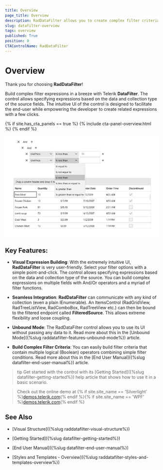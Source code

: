 ```yaml
---
title: Overview
page_title: Overview
description: RadDataFilter allows you to create complex filter criteria within unlimited number of filter conditions combined by logical operators.
slug: datafilter-overview
tags: overview
published: True
position: 0
CTAControlName: RadDataFilter
---
```


# Overview

Thank you for choosing __RadDataFilter__!        

Build complex filter expressions in a breeze with Telerik __DataFilter__. The control allows specifying expressions based on the data and collection type of the source fields. The intuitive UI of the control is designed to facilitate the end-user while empowering the developer to create related expressions with a few clicks.

{% if site.has_cta_panels == true %}
{% include cta-panel-overview.html %}
{% endif %}
        
![{{ site.framework_name }} RadDataFilter Overview](images/datafilter_overview.jpg)

## Key Features:        

* __Visual Expression Building__: With the extremely intuitive UI, __RadDataFilter__ is very user-friendly. Select your filter options with a simple point-and-click. The control allows specifying expressions based on the data and collection type of the source. You can build complex expressions on multiple fields with And/Or operators and a myriad of filter functions.

* __Seamless Integration__: __RadDataFilter__ can communicate with any kind of collection (even a plain IEnumerable). An ItemsControl (RadGridView, RadTreeListView, RadComboBox, RadTreeView etc.) can then be bound to the filtered endpoint called __FilteredSource__. This allows extreme flexibility and loose coupling.

* __Unbound Mode__: The RadDataFilter control allows you to use its UI without passing any data to it. Read more about this in the [Unbound Mode]({%slug raddatafilter-features-unbound-mode%}) article.

* __Build Complex Filter Criteria__: You can easily build filter criteria that contain multiple logical (Boolean) operators combining simple filter conditions. Read more about this in the [End User Manual]({%slug datafilter-end-user-manual%}) article.

>tip Get started with the control with its [Getting Started]({%slug datafilter-getting-started%}) help article that shows how to use it in a basic scenario.

> Check out the online demo at {% if site.site_name == 'Silverlight' %}[demos.telerik.com](https://demos.telerik.com/silverlight/#DataFilter){% endif %}{% if site.site_name == 'WPF' %}[demos.telerik.com](https://demos.telerik.com/wpf/){% endif %}

## See Also

 * [Visual Structure]({%slug raddatafilter-visual-structure%})
 * [Getting Started]({%slug datafilter-getting-started%})

 * [End User Manual]({%slug datafilter-end-user-manual%})

 * [Styles and Templates - Overview]({%slug raddatafilter-styles-and-templates-overview%})

